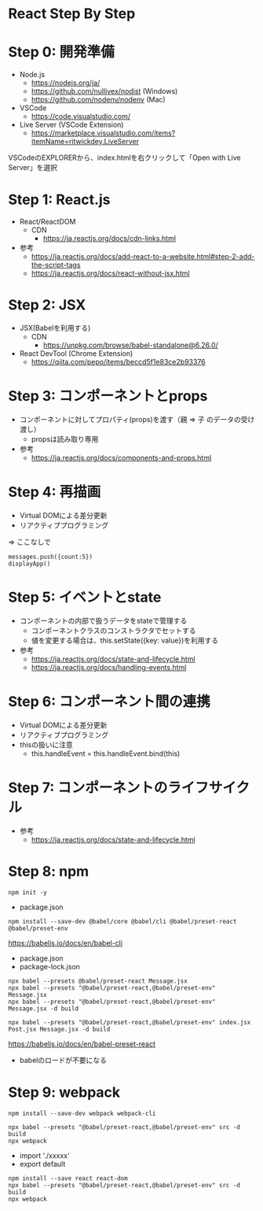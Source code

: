 React Step By Step
====

# Step 0: 開発準備

* Node.js
    * https://nodejs.org/ja/
    * https://github.com/nullivex/nodist (Windows)
    * https://github.com/nodenv/nodenv (Mac)
* VSCode
    * https://code.visualstudio.com/
* Live Server (VSCode Extension)
    * https://marketplace.visualstudio.com/items?itemName=ritwickdey.LiveServer

VSCodeのEXPLORERから、index.htmlを右クリックして「Open with Live Server」を選択

# Step 1: React.js

* React/ReactDOM
    * CDN
        * https://ja.reactjs.org/docs/cdn-links.html
* 参考
    * https://ja.reactjs.org/docs/add-react-to-a-website.html#step-2-add-the-script-tags
    * https://ja.reactjs.org/docs/react-without-jsx.html

# Step 2: JSX

* JSX(Babelを利用する)
    * CDN
        * https://unpkg.com/browse/babel-standalone@6.26.0/
* React DevTool (Chrome Extension)
    * https://qiita.com/pepo/items/beccd5f1e83ce2b93376

# Step 3: コンポーネントとprops

* コンポーネントに対してプロパティ(props)を渡す（親 => 子 のデータの受け渡し）
    * propsは読み取り専用
* 参考
    * https://ja.reactjs.org/docs/components-and-props.html

# Step 4: 再描画

* Virtual DOMによる差分更新
* リアクティブプログラミング

 => ここなしで

```
messages.push({count:5})
displayApp()
```

# Step 5: イベントとstate

* コンポーネントの内部で扱うデータをstateで管理する
    * コンポーネントクラスのコンストラクタでセットする
    * 値を変更する場合は、this.setState({key: value})を利用する 
* 参考
    * https://ja.reactjs.org/docs/state-and-lifecycle.html
    * https://ja.reactjs.org/docs/handling-events.html

# Step 6: コンポーネント間の連携

* Virtual DOMによる差分更新
* リアクティブプログラミング
* thisの扱いに注意
    * this.handleEvent = this.handleEvent.bind(this)

# Step 7: コンポーネントのライフサイクル

* 参考
    * https://ja.reactjs.org/docs/state-and-lifecycle.html

# Step 8: npm

```
npm init -y
```

* package.json

```
npm install --save-dev @babel/core @babel/cli @babel/preset-react @babel/preset-env
```

https://babeljs.io/docs/en/babel-cli

* package.json
* package-lock.json


```
npx babel --presets @babel/preset-react Message.jsx 
npx babel --presets "@babel/preset-react,@babel/preset-env" Message.jsx
npx babel --presets "@babel/preset-react,@babel/preset-env" Message.jsx -d build

npx babel --presets "@babel/preset-react,@babel/preset-env" index.jsx Post.jsx Message.jsx -d build
```

https://babeljs.io/docs/en/babel-preset-react
* babelのロードが不要になる

# Step 9: webpack

```
npm install --save-dev webpack webpack-cli
```

```
npx babel --presets "@babel/preset-react,@babel/preset-env" src -d build
npx webpack
```

* import './xxxxx'
* export default 

```
npm install --save react react-dom
npx babel --presets "@babel/preset-react,@babel/preset-env" src -d build
npx webpack
```
